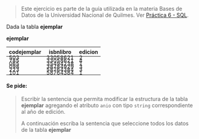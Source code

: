 <style>
table { font-size: 14px; }
td { line-height: 0.2 !important; }
</style>

> Este ejercicio es parte de la guía utilizada en la materia Bases de Datos de la Universidad Nacional de Quilmes. Ver [Práctica 6 - SQL](http://basesdedatos.web.unq.edu.ar/wp-content/uploads/sites/87/2017/05/practica-sql.pdf).

Dada la tabla **ejemplar**

**ejemplar**

| codejemplar | isbnlibro | edicion |
|-------------|-----------|---------|
| 503         | 33058621  | 2       |
| 785         | 33058621  | 4       |
| 065         | 35494238  | 1       |
| 098         | 38784929  | 3       |
| 223         | 58764384  | 3       |
| 101         | 58764384  | 1       |

#### Se pide:

> Escribir la sentencia que permita modificar
> la estructura de la tabla **ejemplar**
> agregando el atributo `anio` con tipo `string`
> correspondiente al año de edición.
> 
> A continuación escriba la sentencia que seleccione
> todos los datos de la tabla **ejemplar**
